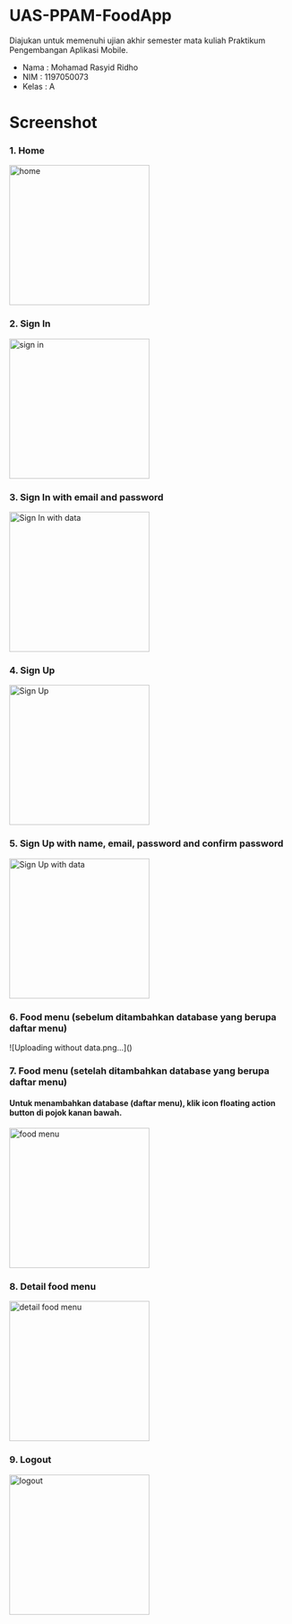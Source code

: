 # UAS-PPAM-FoodApp 

Diajukan untuk memenuhi ujian akhir semester mata kuliah Praktikum Pengembangan Aplikasi Mobile.
- Nama : Mohamad Rasyid Ridho <br>
- NIM : 1197050073<br>
- Kelas : A<br>



# Screenshot

<h3>1. Home </h3>
<img width="250" alt="home" src="https://user-images.githubusercontent.com/80053076/148385064-3cdf86cf-9e26-4bcd-8970-0bb27f429f44.png">

<h3>2. Sign In</h3>
<img width="250" alt="sign in" src="https://user-images.githubusercontent.com/80053076/148385193-9d468375-c3ff-4f5e-8ab1-7460a1b368bc.png">

<h3>3. Sign In with email and password</h3>
<img width="250" alt="Sign In with data" src="https://user-images.githubusercontent.com/80053076/148385263-806318ff-0e6b-4857-99ef-d0320b11651f.png">

<h3>4. Sign Up</h3>
<img width="250" alt="Sign Up" src="https://user-images.githubusercontent.com/80053076/148385360-22d2f741-ccaf-4583-98ce-3dcb89f114f0.png">

<h3>5. Sign Up with name, email, password and confirm password</h3>
<img width="250" alt="Sign Up with data" src="https://user-images.githubusercontent.com/80053076/148385403-296cab7b-267f-47a7-b360-95e7bd4f4ca5.png">

<h3>6. Food menu (sebelum ditambahkan database yang berupa daftar menu) </h3>
![Uploading without data.png…]()

<h3>7. Food menu (setelah ditambahkan database yang berupa daftar menu) </h3>
<h4> Untuk menambahkan database (daftar menu), klik icon floating action button di pojok kanan bawah.</h4>
<img width="250" alt="food menu" src="https://user-images.githubusercontent.com/80053076/148386111-c71ed0ee-0f9c-455f-9330-9b47920d0c90.png">

<h3>8. Detail food menu</h3>
<img width="250" alt="detail food menu" src="https://user-images.githubusercontent.com/80053076/148386153-ed79bad2-821c-47b3-9ecf-d2cb1ad3c662.png">

<h3>9. Logout</h3>
<img width="250" alt="logout" src="https://user-images.githubusercontent.com/80053076/148386193-1659359d-f176-4fb2-b35e-3dde58c85983.png">

